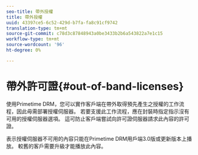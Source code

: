 ```yaml
---
seo-title: 帶外授權
title: 帶外授權
uuid: 43397ce5-6c52-429d-b7fa-fa8c91cf9742
translation-type: tm+mt
source-git-commit: c78d3c87848943a0be3433b2b6a543822a7e1c15
workflow-type: tm+mt
source-wordcount: '96'
ht-degree: 0%

---
```



# 帶外許可證{#out-of-band-licenses}

使用Primetime DRM，您可以實作客戶端在帶外取得預先產生之授權的工作流程，因此毋需部署授權伺服器。 若要支援此工作流程，應在封裝時指定指示沒有可用的授權伺服器選項。 這可防止客戶端嘗試向許可證伺服器請求此內容的許可證。

表示授權伺服器不可用的內容只能在Primetime DRM用戶端3.0版或更新版本上播放。 較舊的客戶需要升級才能播放此內容。
